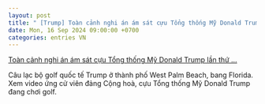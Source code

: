 ```yaml
---
layout: post
title: " [Trump] Toàn cảnh nghi án ám sát cựu Tổng thống Mỹ Donald Trump lần thứ ..."
date: Mon, 16 Sep 2024 09:00:00 +0700
categories: entries VN
---
```

[Toàn cảnh nghi án ám sát cựu Tổng thống Mỹ Donald Trump lần thứ ...](https://baotintuc.vn/nhan-vat-su-kien/toan-canh-nghi-an-am-sat-cuu-tong-thong-my-donald-trump-lan-thu-hai-20240916080654604.htm)

Câu lạc bộ golf quốc tế Trump ở thành phố West Palm Beach, bang Florida. Xem video ứng cử viên đảng Cộng hoà, cựu Tổng thống Mỹ Donald Trump đang chơi golf.


